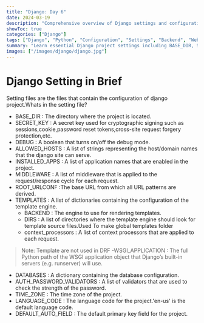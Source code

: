 ```yaml
---
title: "Django: Day 6"
date: 2024-03-19
description: "Comprehensive overview of Django settings and configuration including database setup, security settings, middleware, templates, and core project configuration options."
showToc: true
categories: ["Django"]
tags: ["Django", "Python", "Configuration", "Settings", "Backend", "Web Development"]
summary: "Learn essential Django project settings including BASE_DIR, SECRET_KEY, DEBUG, ALLOWED_HOSTS, database configuration, middleware setup, and other critical configuration options."
images: ["/images/django/django.jpg"]
---
```

# Django Setting in Brief
Setting files are the files that contain the configuration of django project.Whats in the setting file?

- BASE_DIR : The directory where the project is located.
- SECRET_KEY : A secret key used for cryptographic signing such as sessions,cookie,password reset tokens,cross-site request forgery protection,etc.
- DEBUG : A boolean that turns on/off the debug mode.
- ALLOWED_HOSTS : A list of strings representing the host/domain names that the django site can serve.
- INSTALLED_APPS : A list of application names that are enabled in the project.
- MIDDLEWARE : A list of middleware that is applied to the request/response cycle for each request.
- ROOT_URLCONF :The base URL from which all URL patterns are derived.
- TEMPLATES : A list of dictionaries containing the configuration of the template engine.
    - BACKEND : The engine to use for rendering templates.
    - DIRS : A list of directories where the template engine should look for template source files.Used To make global templates folder
    - context_processors : A list of context processors that are applied to each request.
> Note: Template are not used in DRF
-WSGI_APPLICATION : The full Python path of the WSGI application object that Django’s built-in servers (e.g. runserver) will use.
- DATABASES : A dictionary containing the database configuration.
- AUTH_PASSWORD_VALIDATORS : A list of validators that are used to check the strength of the password.
- TIME_ZONE : The time zone of the project.
- LANGUAGE_CODE : The language code for the project.'en-us' is the default language code.
- DEFAULT_AUTO_FIELD : The default primary key field for the project.

